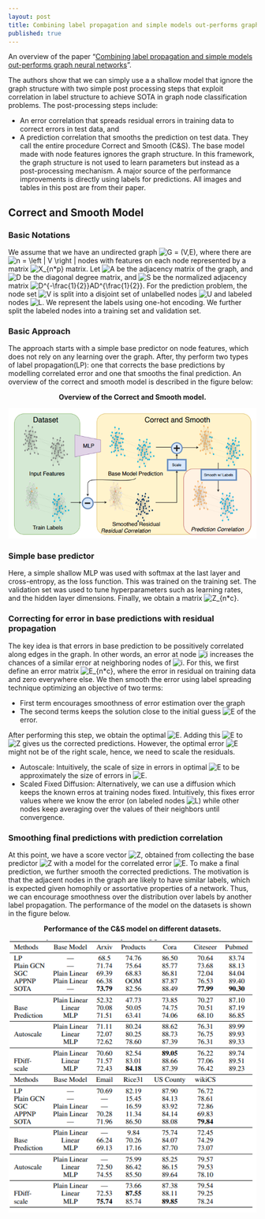 ```yaml
---
layout: post
title: Combining label propagation and simple models out-performs graph neural networks
published: true
---
```


An overview of the paper “[Combining label propagation and simple models out-performs graph neural networks](https://arxiv.org/pdf/2010.13993.pdf)”.
<!--break-->
The authors show that we can simply use a a shallow model that ignore the graph structure with two simple post processing steps that exploit correlation in label structure to achieve SOTA in graph node classification problems. The post-processing steps include:
* An error correlation that spreads residual errors in training data to correct errors in test data, and
* A prediction correlation that smooths the prediction on test data.
They call the entire procedure Correct and Smooth (C&S). The base model made with node features ignores the graph structure. In this framework, the graph structure is not used to learn parameters but instead as a post-processing mechanism. A major source of the performance improvements is directly using labels for predictions. All images and tables in this post are from their paper.

## Correct and Smooth Model

### Basic Notations

We assume that we have an undirected graph <img src="https://latex.codecogs.com/gif.latex?\inline&space;G&space;=&space;(V,E)" title="G = (V,E)" />, where there are <img src="https://latex.codecogs.com/gif.latex?\inline&space;n&space;=&space;\left&space;|&space;V&space;\right&space;|" title="n = \left | V \right |" /> nodes with features on each node represented by a matrix <img src="https://latex.codecogs.com/gif.latex?\inline&space;X_{n*p}" title="X_{n*p}" /> matrix.
Let <img src="https://latex.codecogs.com/gif.latex?\inline&space;A" title="A" /> be the adjacency matrix of the graph, and <img src="https://latex.codecogs.com/gif.latex?\inline&space;D" title="D" /> be the diagonal degree matrix, and <img src="https://latex.codecogs.com/gif.latex?\inline&space;S" title="S" /> be the normalized adjacency matrix <img src="https://latex.codecogs.com/gif.latex?\inline&space;D^{-\frac{1}{2}}AD^{\frac{1}{2}}" title="D^{-\frac{1}{2}}AD^{\frac{1}{2}}" />.
For the prediction problem, the node set <img src="https://latex.codecogs.com/gif.latex?\inline&space;V" title="V" /> is split into a disjoint set of unlabelled nodes <img src="https://latex.codecogs.com/gif.latex?\inline&space;U" title="U" /> and labeled nodes <img src="https://latex.codecogs.com/gif.latex?\inline&space;L" title="L" />. We represent the labels using one-hot encoding. We further split the labeled nodes into a training set and validation set.

### Basic Approach

The approach starts with a simple base predictor on node features, which does not rely on any learning over the graph. After, thy perform two types of label propagation(LP): one that corrects the base predictions by modelling correlated error and one that smooths the final prediction. An overview of the correct and smooth model is described in the figure below:

<p align="center">
<b>Overview of the Correct and Smooth model.</b>
</p>
<p align="center">
<img src="/assets/Papers/11/Figure-1.png?raw=true" alt="Figure 1"/>
</p>

### Simple base predictor

Here, a simple shallow MLP was used with softmax at the last layer and cross-entropy, as the loss function. This was trained on the training set. The validation set was used to tune hyperparameters such as learning rates, and the hidden layer dimensions. Finally, we obtain a matrix <img src="https://latex.codecogs.com/gif.latex?\inline&space;Z_{n*c}" title="Z_{n*c}" />.

### Correcting for error in base predictions with residual propagation

The key idea is that errors in base prediction to be possitively correlated along edges in the graph. In other words, an error at node <img src="https://latex.codecogs.com/gif.latex?\inline&space;i" title="i" /> increases the chances of a similar error at neighboring nodes of <img src="https://latex.codecogs.com/gif.latex?\inline&space;i" title="i" />. For this, we first define an error matrix <img src="https://latex.codecogs.com/gif.latex?\inline&space;E_{n*c}" title="E_{n*c}" />, where the error in residual on training data and zero everywhere else. We then smooth the error using label spreading technique optimizing an objective of two terms:
* First term encourages smoothness of error estimation over the graph
* The second terms keeps the solution close to the initial guess <img src="https://latex.codecogs.com/gif.latex?\inline&space;E" title="E" /> of the error.

After performing this step, we obtain the optimal <img src="https://latex.codecogs.com/gif.latex?\inline&space;E" title="E" />. Adding this <img src="https://latex.codecogs.com/gif.latex?\inline&space;E" title="E" /> to <img src="https://latex.codecogs.com/gif.latex?\inline&space;Z" title="Z" /> gives us the corrected predictions. However, the optimal error <img src="https://latex.codecogs.com/gif.latex?\inline&space;E" title="E" /> might not be of the right scale, hence, we need to scale the residuals.

* Autoscale: Intuitively, the scale of size in errors in optimal <img src="https://latex.codecogs.com/gif.latex?\inline&space;E" title="E" /> to be approximately the size of errors in <img src="https://latex.codecogs.com/gif.latex?\inline&space;E" title="E" />.
* Scaled Fixed Diffusion: Alternatively, we can use a diffusion which keeps the known erros at training nodes fixed. Intuitively, this fixes error values where we know the error (on labeled nodes <img src="https://latex.codecogs.com/gif.latex?\inline&space;L" title="L" />) while other nodes keep averaging over the values of their neighbors until convergence.

### Smoothing final predictions with prediction correlation

At this point, we have a score vector <img src="https://latex.codecogs.com/gif.latex?\inline&space;Z" title="Z" />, obtained from collecting the base predictor <img src="https://latex.codecogs.com/gif.latex?\inline&space;Z" title="Z" /> with a model for the correlated error <img src="https://latex.codecogs.com/gif.latex?\inline&space;E" title="E" />. To make a final prediction, we further smooth the corrected predictions. The motivation is that the adjacent nodes in the graph are likely to have similar labels, which is expected given homophily or assortative properties of a network. Thus, we can encourage smoothness over the distribution over labels by another label propagation. The performance of the model on the datasets is shown in the figure below.

<p align="center">
<b>Performance of the C&S model on different datasets.</b>
</p>
<p align="center">
<img src="/assets/Papers/11/Figure-2.png?raw=true" alt="Figure 2"/>
</p>
